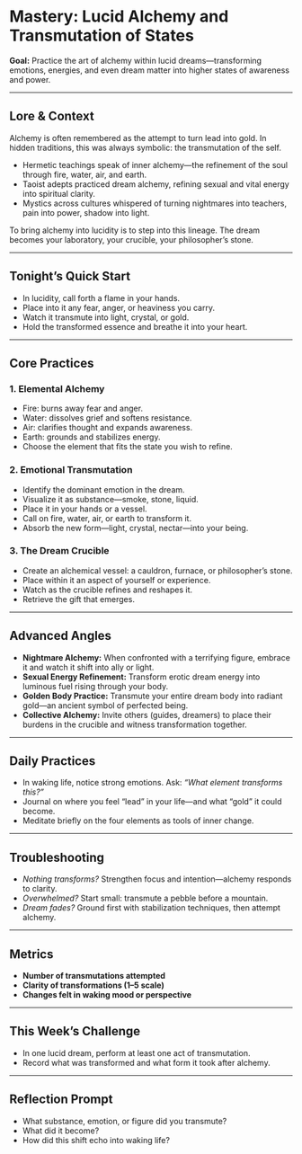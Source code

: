 


# Mastery: Lucid Alchemy and Transmutation of States

**Goal:** Practice the art of alchemy within lucid dreams—transforming emotions, energies, and even dream matter into higher states of awareness and power.

---

## Lore & Context
Alchemy is often remembered as the attempt to turn lead into gold. In hidden traditions, this was always symbolic: the transmutation of the self.  
- Hermetic teachings speak of inner alchemy—the refinement of the soul through fire, water, air, and earth.  
- Taoist adepts practiced dream alchemy, refining sexual and vital energy into spiritual clarity.  
- Mystics across cultures whispered of turning nightmares into teachers, pain into power, shadow into light.

To bring alchemy into lucidity is to step into this lineage. The dream becomes your laboratory, your crucible, your philosopher’s stone.

---

## Tonight’s Quick Start
- In lucidity, call forth a flame in your hands.  
- Place into it any fear, anger, or heaviness you carry.  
- Watch it transmute into light, crystal, or gold.  
- Hold the transformed essence and breathe it into your heart.

---

## Core Practices

### 1. Elemental Alchemy
- Fire: burns away fear and anger.  
- Water: dissolves grief and softens resistance.  
- Air: clarifies thought and expands awareness.  
- Earth: grounds and stabilizes energy.  
- Choose the element that fits the state you wish to refine.

### 2. Emotional Transmutation
- Identify the dominant emotion in the dream.  
- Visualize it as substance—smoke, stone, liquid.  
- Place it in your hands or a vessel.  
- Call on fire, water, air, or earth to transform it.  
- Absorb the new form—light, crystal, nectar—into your being.

### 3. The Dream Crucible
- Create an alchemical vessel: a cauldron, furnace, or philosopher’s stone.  
- Place within it an aspect of yourself or experience.  
- Watch as the crucible refines and reshapes it.  
- Retrieve the gift that emerges.

---

## Advanced Angles
- **Nightmare Alchemy:** When confronted with a terrifying figure, embrace it and watch it shift into ally or light.  
- **Sexual Energy Refinement:** Transform erotic dream energy into luminous fuel rising through your body.  
- **Golden Body Practice:** Transmute your entire dream body into radiant gold—an ancient symbol of perfected being.  
- **Collective Alchemy:** Invite others (guides, dreamers) to place their burdens in the crucible and witness transformation together.

---

## Daily Practices
- In waking life, notice strong emotions. Ask: *“What element transforms this?”*  
- Journal on where you feel “lead” in your life—and what “gold” it could become.  
- Meditate briefly on the four elements as tools of inner change.

---

## Troubleshooting
- *Nothing transforms?* Strengthen focus and intention—alchemy responds to clarity.  
- *Overwhelmed?* Start small: transmute a pebble before a mountain.  
- *Dream fades?* Ground first with stabilization techniques, then attempt alchemy.

---

## Metrics
- **Number of transmutations attempted**  
- **Clarity of transformations (1–5 scale)**  
- **Changes felt in waking mood or perspective**

---

## This Week’s Challenge
- In one lucid dream, perform at least one act of transmutation.  
- Record what was transformed and what form it took after alchemy.

---

## Reflection Prompt
- What substance, emotion, or figure did you transmute?  
- What did it become?  
- How did this shift echo into waking life?